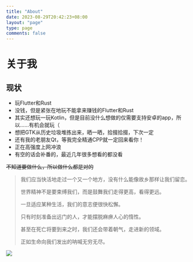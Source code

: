 ```yaml
---
title: "About"
date: 2023-08-29T20:42:23+08:00
layout: "page"
type: page
comments: false
---
```


# 关于我

## 现状

* 玩Flutter和Rust
* 没钱，但是紧张在地玩不能拿来赚钱的Flutter和Rust
* 其实还想玩一玩Kotlin，但是目前没什么想做的仅需要支持安卓的app，所以……有机会就玩（
* 想把GTK从历史垃圾堆拣出来，晒一晒，拾掇拾掇，下次一定
* 还有我的老朋友Qt，等我完全精通CPP就一定回来看你！
* 正在高强度上网冲浪
* 有空的话会补番的，最近几年很多想看的都没看

~~不知道要做什么，所以做什么都是对的~~

> 我们应当快活地走过一个又一个地方，没有什么能像故乡那样让我们留恋。
>
> 世界精神不是要束缚我们，而是鼓舞我们走得更高，看得更远。
>
> 一旦适应某种生活，我们的意志便很快松懈。
>
> 只有时刻准备出远门的人，才能摆脱麻痹人心的惰性。
>
> 甚至在死亡将要到来之时，我们还会带着朝气，走进新的领域。
>
> 正如生命向我们发出的呐喊无穷无尽。

![ ](/dayyk0720.jpg)
